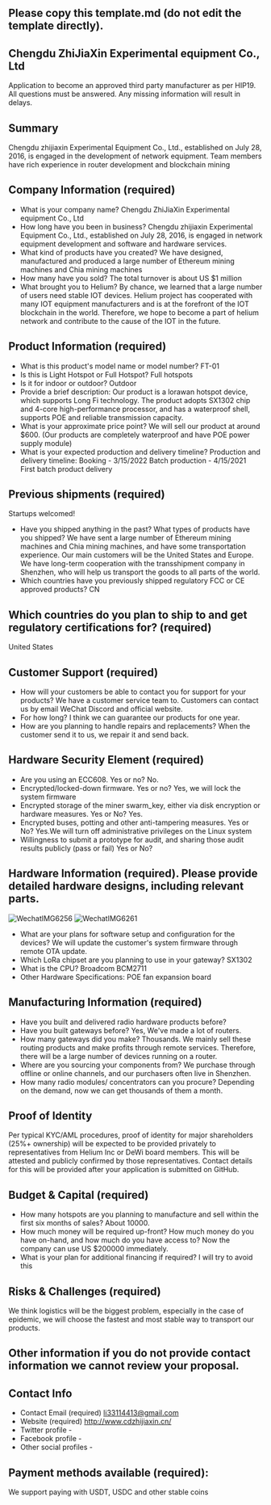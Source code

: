 ## Please copy this template.md (do not edit the template directly).
## Chengdu ZhiJiaXin Experimental equipment Co., Ltd

Application to become an approved third party manufacturer as per HIP19. All questions must be answered. Any missing information will result in delays.
## Summary
Chengdu zhijiaxin Experimental Equipment Co., Ltd., established on July 28, 2016, is engaged in the development of network equipment. Team members have rich experience in router development and blockchain mining
## Company Information (required)
* What is your company name? Chengdu ZhiJiaXin Experimental equipment Co., Ltd
* How long have you been in business? Chengdu zhijiaxin Experimental Equipment Co., Ltd., established on July 28, 2016, is engaged in network equipment development and software and hardware services.
* What kind of products have you created? We have designed, manufactured and produced a large number of Ethereum mining machines and Chia mining machines
* How many have you sold? The total turnover is about US $1 million
* What brought you to Helium? By chance, we learned that a large number of users need stable IOT devices. Helium project has cooperated with many IOT equipment manufacturers and is at the forefront of the IOT blockchain in the world. Therefore, we hope to become a part of helium network and contribute to the cause of the IOT in the future.
## Product Information (required)
* What is this product's model name or model number? FT-01
* Is this is Light Hotspot or Full Hotspot? Full hotspots
* Is it for indoor or outdoor? Outdoor
* Provide a brief description: Our product is a lorawan hotspot device, which supports Long Fi technology. The product adopts SX1302 chip and 4-core high-performance processor, and has a waterproof shell, supports POE and reliable transmission capacity.
* What is your approximate price point? We will sell our product at around $600. (Our products are completely waterproof and have POE power supply module)
* What is your expected production and delivery timeline? Production and delivery timeline: Booking - 3/15/2022 Batch production - 4/15/2021 First batch product delivery

## Previous shipments (required)
Startups welcomed!
* Have you shipped anything in the past? What types of products have you shipped? We have sent a large number of Ethereum mining machines and Chia mining machines, and have some transportation experience. Our main customers will be the United States and Europe. We have long-term cooperation with the transshipment company in Shenzhen, who will help us transport the goods to all parts of the world.
* Which countries have you previously shipped regulatory FCC or CE approved products? CN

## Which countries do you plan to ship to and get regulatory certifications for? (required)
United States

## Customer Support (required)
* How will your customers be able to contact you for support for your products? We have a customer service team to. Customers can contact us by email WeChat Discord and official website.
* For how long? I think we can guarantee our products for one year.
* How are you planning to handle repairs and replacements? When the customer send it to us, we repair it and send back.


## Hardware Security Element (required)
* Are you using an ECC608. Yes or no? No.
* Encrypted/locked-down firmware. Yes or no? Yes, we will lock the system firmware
* Encrypted storage of the miner swarm_key, either via disk encryption or hardware measures. Yes or No? Yes.
* Encrypted buses, potting and other anti-tampering measures. Yes or No? Yes.We will turn off administrative privileges on the Linux system
* Willingness to submit a prototype for audit, and sharing those audit results publicly (pass or fail) Yes or No?

## Hardware Information (required). Please provide detailed hardware designs, including relevant parts.
![WechatIMG6256](https://user-images.githubusercontent.com/37331181/155687940-bbb368fe-7352-4fa6-bdbc-27a20a462f63.jpeg)
![WechatIMG6261](https://user-images.githubusercontent.com/37331181/155688006-e4f7f4c4-d95f-4e9f-8c53-577035b05f7c.jpeg)
* What are your plans for software setup and configuration for the devices? We will update the customer's system firmware through remote OTA update. 
* Which LoRa chipset are you planning to use in your gateway? SX1302
* What is the CPU? Broadcom BCM2711
* Other Hardware Specifications: POE fan expansion board

## Manufacturing Information (required)
* Have you built and delivered radio hardware products before?
* Have you built gateways before? Yes, We've made a lot of routers.
* How many gateways did you make? Thousands. We mainly sell these routing products and make profits through remote services. Therefore, there will be a large number of devices running on a router.
* Where are you sourcing your components from? We purchase through offline or online channels, and our purchasers often live in Shenzhen.
* How many radio modules/ concentrators can you procure? Depending on the demand, now we can get thousands of them a month.

## Proof of Identity
Per typical KYC/AML procedures, proof of identity for major shareholders (25%+ ownership) will be expected to be provided privately to representatives from Helium Inc or DeWi board members. This will be attested and publicly confirmed by those representatives.
Contact details for this will be provided after your application is submitted on GitHub. 

## Budget & Capital (required)
* How many hotspots are you planning to manufacture and sell within the first six months of sales? About 10000.
* How much money will be required up-front? How much money do you have on-hand, and how much do you have access to? Now the company can use US $200000 immediately.
* What is your plan for additional financing if required? I will try to avoid this

## Risks & Challenges (required)
We think logistics will be the biggest problem, especially in the case of epidemic, we will choose the fastest and most stable way to transport our products.

## Other information if you do not provide contact information we cannot review your proposal.
## Contact Info 
* Contact Email (required) li33114413@gmail.com
* Website (required) http://www.cdzhijiaxin.cn/
* Twitter profile -
* Facebook profile -
* Other social profiles -


## Payment methods available (required):
We support paying with USDT, USDC and other stable coins

